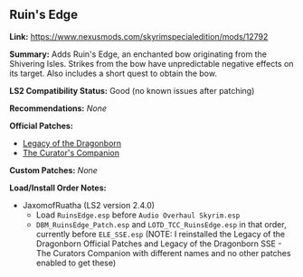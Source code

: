 ## Ruin's Edge

**Link:** https://www.nexusmods.com/skyrimspecialedition/mods/12792

**Summary:** Adds Ruin's Edge, an enchanted bow originating from the Shivering Isles. Strikes from the bow have unpredictable negative effects on its target.  Also includes a short quest to obtain the bow. 

**LS2 Compatibility Status:** Good (no known issues after patching)

**Recommendations:** 
_None_

**Official Patches:**
* [Legacy of the Dragonborn](https://www.nexusmods.com/skyrimspecialedition/mods/30980)
* [The Curator's Companion](https://www.nexusmods.com/skyrimspecialedition/mods/38529)

**Custom Patches:**
_None_

**Load/Install Order Notes:**
* JaxomofRuatha (LS2 version 2.4.0)
  * Load `RuinsEdge.esp` before `Audio Overhaul Skyrim.esp`
  * `DBM_RuinsEdge_Patch.esp` and `LOTD_TCC_RuinsEdge.esp` in that order, currently before `ELE_SSE.esp` (NOTE: I reinstalled the Legacy of the Dragonborn Official Patches and Legacy of the Dragonborn SSE - The Curators Companion with different names and no other patches enabled to get these)